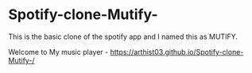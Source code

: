 # Spotify-clone-Mutify-
This is the basic clone of the spotify app and I named this as MUTIFY.


Welcome to My music player - https://arthist03.github.io/Spotify-clone-Mutify-/
